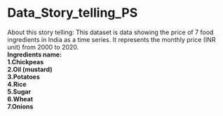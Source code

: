 # Data_Story_telling_PS

About this story telling: This dataset is data showing the price of 7 food ingredients in India as a time series.
It represents the monthly price (INR unit) from 2000 to 2020.
<br>
<b>Ingredients name:<b><br>
1.Chickpeas<br>
2.Oil (mustard)<br>
3.Potatoes<br>
4.Rice<br>
5.Sugar<br>
6.Wheat<br>
7.Onions<br>

